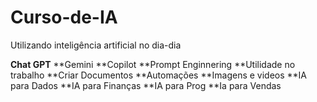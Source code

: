 # Curso-de-IA

Utilizando inteligência artificial no dia-dia

**Chat GPT**
**Gemini
**Copilot
**Prompt Enginnering
**Utilidade no trabalho
**Criar Documentos
**Automações
**Imagens e videos
**IA para Dados
**IA para Finanças
**IA para Prog
**Ia para Vendas
